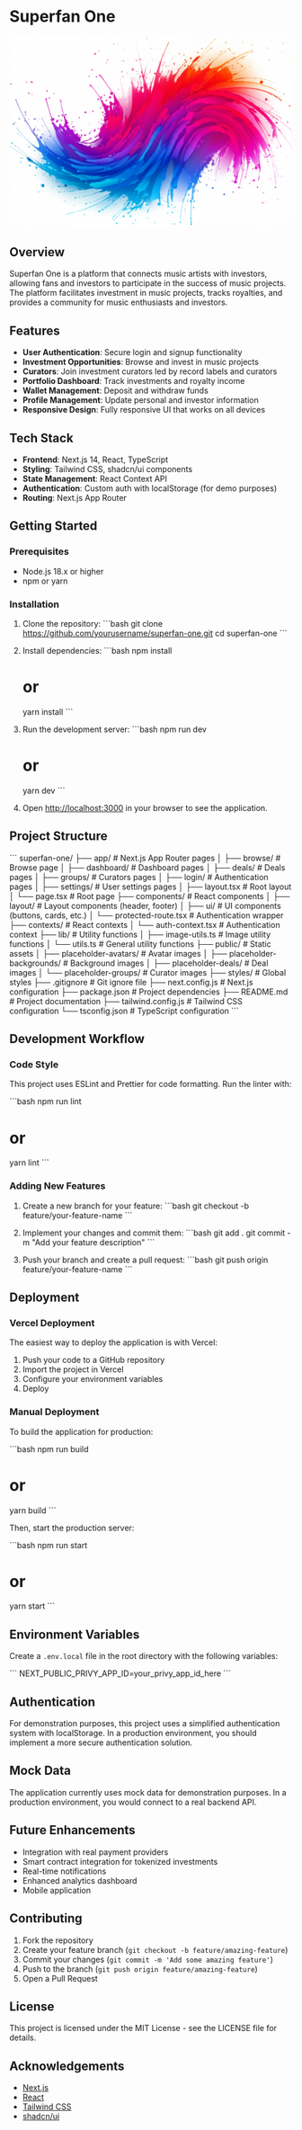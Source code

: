 # Superfan One

![Superfan One](public/placeholder-backgrounds/hero-bg.png)

## Overview

Superfan One is a platform that connects music artists with investors, allowing fans and investors to participate in the success of music projects. The platform facilitates investment in music projects, tracks royalties, and provides a community for music enthusiasts and investors.

## Features

- **User Authentication**: Secure login and signup functionality
- **Investment Opportunities**: Browse and invest in music projects
- **Curators**: Join investment curators led by record labels and curators
- **Portfolio Dashboard**: Track investments and royalty income
- **Wallet Management**: Deposit and withdraw funds
- **Profile Management**: Update personal and investor information
- **Responsive Design**: Fully responsive UI that works on all devices

## Tech Stack

- **Frontend**: Next.js 14, React, TypeScript
- **Styling**: Tailwind CSS, shadcn/ui components
- **State Management**: React Context API
- **Authentication**: Custom auth with localStorage (for demo purposes)
- **Routing**: Next.js App Router

## Getting Started

### Prerequisites

- Node.js 18.x or higher
- npm or yarn

### Installation

1. Clone the repository:
   \`\`\`bash
   git clone https://github.com/yourusername/superfan-one.git
   cd superfan-one
   \`\`\`

2. Install dependencies:
   \`\`\`bash
   npm install
   # or
   yarn install
   \`\`\`

3. Run the development server:
   \`\`\`bash
   npm run dev
   # or
   yarn dev
   \`\`\`

4. Open [http://localhost:3000](http://localhost:3000) in your browser to see the application.

## Project Structure

\`\`\`
superfan-one/
├── app/                    # Next.js App Router pages
│   ├── browse/             # Browse page
│   ├── dashboard/          # Dashboard pages
│   ├── deals/              # Deals pages
│   ├── groups/             # Curators pages
│   ├── login/              # Authentication pages
│   ├── settings/           # User settings pages
│   ├── layout.tsx          # Root layout
│   └── page.tsx            # Root page
├── components/             # React components
│   ├── layout/             # Layout components (header, footer)
│   ├── ui/                 # UI components (buttons, cards, etc.)
│   └── protected-route.tsx # Authentication wrapper
├── contexts/               # React contexts
│   └── auth-context.tsx    # Authentication context
├── lib/                    # Utility functions
│   ├── image-utils.ts      # Image utility functions
│   └── utils.ts            # General utility functions
├── public/                 # Static assets
│   ├── placeholder-avatars/  # Avatar images
│   ├── placeholder-backgrounds/ # Background images
│   ├── placeholder-deals/  # Deal images
│   └── placeholder-groups/ # Curator images
├── styles/                 # Global styles
├── .gitignore              # Git ignore file
├── next.config.js          # Next.js configuration
├── package.json            # Project dependencies
├── README.md               # Project documentation
├── tailwind.config.js      # Tailwind CSS configuration
└── tsconfig.json           # TypeScript configuration
\`\`\`

## Development Workflow

### Code Style

This project uses ESLint and Prettier for code formatting. Run the linter with:

\`\`\`bash
npm run lint
# or
yarn lint
\`\`\`

### Adding New Features

1. Create a new branch for your feature:
   \`\`\`bash
   git checkout -b feature/your-feature-name
   \`\`\`

2. Implement your changes and commit them:
   \`\`\`bash
   git add .
   git commit -m "Add your feature description"
   \`\`\`

3. Push your branch and create a pull request:
   \`\`\`bash
   git push origin feature/your-feature-name
   \`\`\`

## Deployment

### Vercel Deployment

The easiest way to deploy the application is with Vercel:

1. Push your code to a GitHub repository
2. Import the project in Vercel
3. Configure your environment variables
4. Deploy

### Manual Deployment

To build the application for production:

\`\`\`bash
npm run build
# or
yarn build
\`\`\`

Then, start the production server:

\`\`\`bash
npm run start
# or
yarn start
\`\`\`

## Environment Variables

Create a `.env.local` file in the root directory with the following variables:

\`\`\`
NEXT_PUBLIC_PRIVY_APP_ID=your_privy_app_id_here
\`\`\`

## Authentication

For demonstration purposes, this project uses a simplified authentication system with localStorage. In a production environment, you should implement a more secure authentication solution.

## Mock Data

The application currently uses mock data for demonstration purposes. In a production environment, you would connect to a real backend API.

## Future Enhancements

- Integration with real payment providers
- Smart contract integration for tokenized investments
- Real-time notifications
- Enhanced analytics dashboard
- Mobile application

## Contributing

1. Fork the repository
2. Create your feature branch (`git checkout -b feature/amazing-feature`)
3. Commit your changes (`git commit -m 'Add some amazing feature'`)
4. Push to the branch (`git push origin feature/amazing-feature`)
5. Open a Pull Request

## License

This project is licensed under the MIT License - see the LICENSE file for details.

## Acknowledgements

- [Next.js](https://nextjs.org/)
- [React](https://reactjs.org/)
- [Tailwind CSS](https://tailwindcss.com/)
- [shadcn/ui](https://ui.shadcn.com/)
